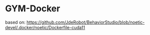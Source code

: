 # GYM-Docker

based on: https://github.com/JdeRobot/BehaviorStudio/blob/noetic-devel/.docker/noetic/Dockerfile-cuda11

